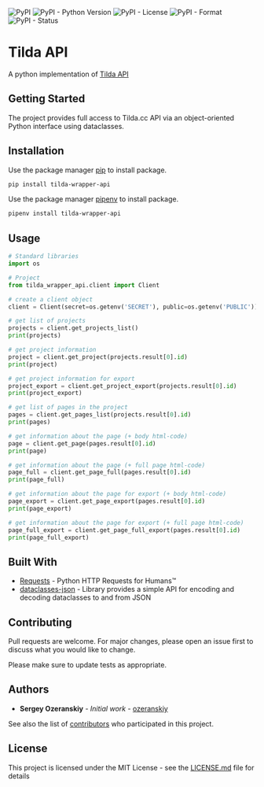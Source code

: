 ![PyPI](https://img.shields.io/pypi/v/tilda-wrapper-api.svg) ![PyPI - Python Version](https://img.shields.io/pypi/pyversions/tilda-wrapper-api.svg)  ![PyPI - License](https://img.shields.io/pypi/l/tilda-wrapper-api.svg) ![PyPI - Format](https://img.shields.io/pypi/format/tilda-wrapper-api.svg) ![PyPI - Status](https://img.shields.io/pypi/status/tilda-wrapper-api.svg)

# Tilda API

A python implementation of [Tilda API](http://help-ru.tilda.ws/api)

## Getting Started

The project provides full access to Tilda.cc API via an object-oriented Python interface using dataclasses.

## Installation

Use the package manager [pip](https://pip.pypa.io/en/stable/) to install package.

```bash
pip install tilda-wrapper-api
```
 
Use the package manager [pipenv](https://github.com/pypa/pipenv) to install package.

```bash
pipenv install tilda-wrapper-api
```

## Usage

```python
# Standard libraries
import os

# Project
from tilda_wrapper_api.client import Client

# create a client object
client = Client(secret=os.getenv('SECRET'), public=os.getenv('PUBLIC'))

# get list of projects
projects = client.get_projects_list()
print(projects)

# get project information
project = client.get_project(projects.result[0].id)
print(project)

# get project information for export
project_export = client.get_project_export(projects.result[0].id)
print(project_export)

# get list of pages in the project
pages = client.get_pages_list(projects.result[0].id)
print(pages)

# get information about the page (+ body html-code)
page = client.get_page(pages.result[0].id)
print(page)

# get information about the page (+ full page html-code)
page_full = client.get_page_full(pages.result[0].id)
print(page_full)

# get information about the page for export (+ body html-code)
page_export = client.get_page_export(pages.result[0].id)
print(page_export)

# get information about the page for export (+ full page html-code)
page_full_export = client.get_page_full_export(pages.result[0].id)
print(page_full_export)
```

## Built With

* [Requests](https://github.com/kennethreitz/requests) - Python HTTP Requests for Humans™
* [dataclasses-json](https://github.com/lidatong/dataclasses-json) -  Library provides a simple API for encoding and decoding dataclasses to and from JSON

## Contributing
Pull requests are welcome. For major changes, please open an issue first to discuss what you would like to change.

Please make sure to update tests as appropriate.

## Authors

* **Sergey Ozeranskiy** - *Initial work* - [ozeranskiy](https://github.com/ozeranskiy)

See also the list of [contributors](https://github.com/ozeranskiy/tilda_wrapper_api/graphs/contributors) who participated in this project.

## License

This project is licensed under the MIT License - see the [LICENSE.md](LICENSE.md) file for details